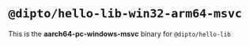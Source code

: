 # `@dipto/hello-lib-win32-arm64-msvc`

This is the **aarch64-pc-windows-msvc** binary for `@dipto/hello-lib`

